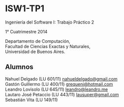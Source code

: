 ISW1-TP1
========

Ingeniería del Software I: Trabajo Práctico 2

1° Cuatrimestre 2014

Departamento de Computación,  
Facultad de Ciencias Exactas y Naturales,  
Universidad de Buenos Aires.

Alumnos
-------

Nahuel Delgado (LU 601/11) [nahueldelgado@gmail.com](mailto:nahueldelgado@gmail.com)  
Gastón Guillermo (LU 400/11) [grequeni@hotmail.com](mailto:grequeni@hotmail.com)  
Leandro Lovisolo (LU 645/11) [leandro@leandro.me](mailto:leandro@leandro.me)  
Lautaro José Petaccio  (LU 443/11) [lausuper@gmail.com](mailto:lausuper@gmail.com)  
Sebastián Vita (LU 149/11) [](mailto:)
